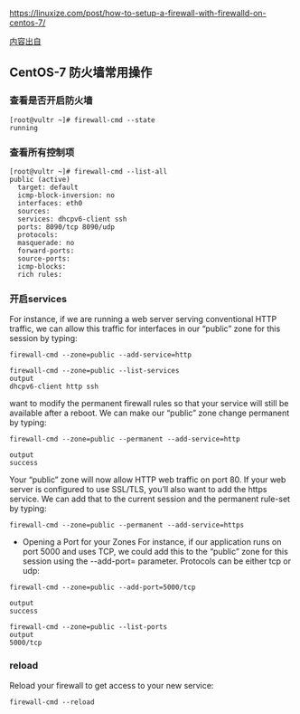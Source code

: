 https://linuxize.com/post/how-to-setup-a-firewall-with-firewalld-on-centos-7/

[内容出自](https://www.digitalocean.com/community/tutorials/how-to-set-up-a-firewall-using-firewalld-on-centos-7)

## CentOS-7 防火墙常用操作

### 查看是否开启防火墙
```
[root@vultr ~]# firewall-cmd --state
running
```

### 查看所有控制项
```
[root@vultr ~]# firewall-cmd --list-all
public (active)
  target: default
  icmp-block-inversion: no
  interfaces: eth0
  sources:
  services: dhcpv6-client ssh
  ports: 8090/tcp 8090/udp
  protocols:
  masquerade: no
  forward-ports:
  source-ports:
  icmp-blocks:
  rich rules:
```

### 开启services
For instance, if we are running a web server serving conventional HTTP traffic, we can allow this traffic for interfaces in our “public” zone for this session by typing:
```
firewall-cmd --zone=public --add-service=http

firewall-cmd --zone=public --list-services
output
dhcpv6-client http ssh
```

want to modify the permanent firewall rules so that your service will still be available after a reboot. We can make our “public” zone change permanent by typing:
```
firewall-cmd --zone=public --permanent --add-service=http

output
success
```

Your “public” zone will now allow HTTP web traffic on port 80. If your web server is configured to use SSL/TLS, you’ll also want to add the https service. We can add that to the current session and the permanent rule-set by typing:
```
firewall-cmd --zone=public --permanent --add-service=https
```

- Opening a Port for your Zones
For instance, if our application runs on port 5000 and uses TCP, we could add this to the “public” zone for this session using the --add-port= parameter. Protocols can be either tcp or udp:
```
firewall-cmd --zone=public --add-port=5000/tcp

output
success

firewall-cmd --zone=public --list-ports
output
5000/tcp
```

### reload
Reload your firewall to get access to your new service:
```
firewall-cmd --reload
```


